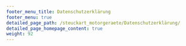 ```yaml
---
footer_menu_title: Datenschutzerklärung
footer_menu: true
detailed_page_path: /steuckart_motorgeraete/Datenschutzerklärung/
detailed_page_homepage_content: true
weight: 92
---
```

